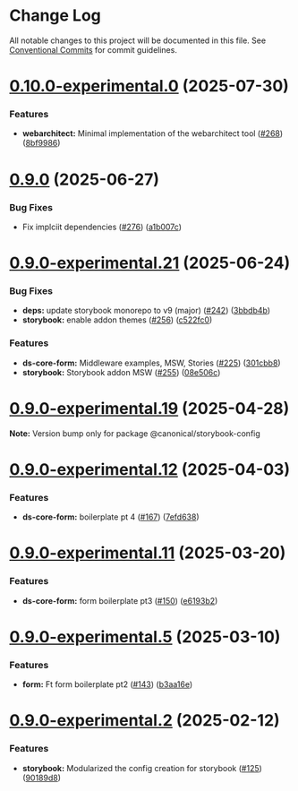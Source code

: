 # Change Log

All notable changes to this project will be documented in this file.
See [Conventional Commits](https://conventionalcommits.org) for commit guidelines.

# [0.10.0-experimental.0](https://github.com/canonical/ds25/compare/v0.9.1-experimental.0...v0.10.0-experimental.0) (2025-07-30)


### Features

* **webarchitect:** Minimal implementation of the webarchitect tool ([#268](https://github.com/canonical/ds25/issues/268)) ([8bf9986](https://github.com/canonical/ds25/commit/8bf9986971a3ec2e3bb656b4087640a8b2a7ffc2))





# [0.9.0](https://github.com/canonical/ds25/compare/v0.9.0-experimental.22...v0.9.0) (2025-06-27)


### Bug Fixes

* Fix implciit dependencies ([#276](https://github.com/canonical/ds25/issues/276)) ([a1b007c](https://github.com/canonical/ds25/commit/a1b007c0d6ab26318c745e48f250a0c0c30a0716))





# [0.9.0-experimental.21](https://github.com/canonical/ds25/compare/v0.9.0-experimental.20...v0.9.0-experimental.21) (2025-06-24)


### Bug Fixes

* **deps:** update storybook monorepo to v9 (major) ([#242](https://github.com/canonical/ds25/issues/242)) ([3bbdb4b](https://github.com/canonical/ds25/commit/3bbdb4b9299565f84081fe882d9a2fd85197b8ee))
* **storybook:** enable addon themes ([#256](https://github.com/canonical/ds25/issues/256)) ([c522fc0](https://github.com/canonical/ds25/commit/c522fc05f48d39ab358773c458a53233a1259835))


### Features

* **ds-core-form:** Middleware examples, MSW, Stories ([#225](https://github.com/canonical/ds25/issues/225)) ([301cbb8](https://github.com/canonical/ds25/commit/301cbb8256531b5ee8ff4a7d0359dd317a6d430f))
* **storybook:** Storybook addon MSW ([#255](https://github.com/canonical/ds25/issues/255)) ([08e506c](https://github.com/canonical/ds25/commit/08e506c72eb01d599ba5b2fddb66b30095305ea7))





# [0.9.0-experimental.19](https://github.com/canonical/ds25/compare/v0.9.0-experimental.18...v0.9.0-experimental.19) (2025-04-28)

**Note:** Version bump only for package @canonical/storybook-config





# [0.9.0-experimental.12](https://github.com/canonical/ds25/compare/v0.9.0-experimental.11...v0.9.0-experimental.12) (2025-04-03)


### Features

* **ds-core-form:** boilerplate pt 4 ([#167](https://github.com/canonical/ds25/issues/167)) ([7efd638](https://github.com/canonical/ds25/commit/7efd638384f454d8aaeb0e8d39d9cbe47d6ec0ee))





# [0.9.0-experimental.11](https://github.com/canonical/ds25/compare/v0.9.0-experimental.10...v0.9.0-experimental.11) (2025-03-20)


### Features

* **ds-core-form:** form boilerplate pt3 ([#150](https://github.com/canonical/ds25/issues/150)) ([e6193b2](https://github.com/canonical/ds25/commit/e6193b2639c0952736fab0ce82eadbf622bb3344))





# [0.9.0-experimental.5](https://github.com/canonical/ds25/compare/v0.9.0-experimental.4...v0.9.0-experimental.5) (2025-03-10)


### Features

* **form:** Ft form boilerplate pt2 ([#143](https://github.com/canonical/ds25/issues/143)) ([b3aa16e](https://github.com/canonical/ds25/commit/b3aa16e0c41acbc24027438edd3184376a26bf86))





# [0.9.0-experimental.2](https://github.com/canonical/ds25/compare/v0.9.0-experimental.1...v0.9.0-experimental.2) (2025-02-12)


### Features

* **storybook:** Modularized the config creation for storybook ([#125](https://github.com/canonical/ds25/issues/125)) ([90189d8](https://github.com/canonical/ds25/commit/90189d89b5a1948a417adea245708336225f598d))
